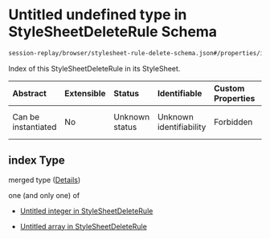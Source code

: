 # Untitled undefined type in StyleSheetDeleteRule Schema

```txt
session-replay/browser/stylesheet-rule-delete-schema.json#/properties/index
```

Index of this StyleSheetDeleteRule in its StyleSheet.

| Abstract            | Extensible | Status         | Identifiable            | Custom Properties | Additional Properties | Access Restrictions | Defined In                                                                                                                      |
| :------------------ | :--------- | :------------- | :---------------------- | :---------------- | :-------------------- | :------------------ | :------------------------------------------------------------------------------------------------------------------------------ |
| Can be instantiated | No         | Unknown status | Unknown identifiability | Forbidden         | Allowed               | none                | [stylesheet-rule-delete-schema.json\*](../out/session-replay/browser/stylesheet-rule-delete-schema.json "open original schema") |

## index Type

merged type ([Details](stylesheet-rule-delete-schema-properties-index.md))

one (and only one) of

* [Untitled integer in StyleSheetDeleteRule](stylesheet-rule-delete-schema-properties-index-oneof-0.md "check type definition")

* [Untitled array in StyleSheetDeleteRule](stylesheet-rule-delete-schema-properties-index-oneof-1.md "check type definition")
